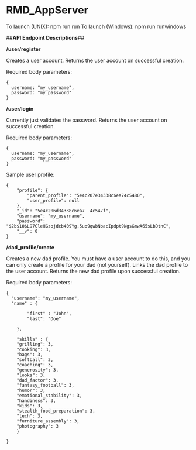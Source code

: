 # RMD_AppServer

To launch (UNIX): npm run run
To launch (Windows): npm run runwindows

##**API Endpoint Descriptions**##

**/user/register**

Creates a user account. Returns the user account on successful creation.

Required body parameters:
```
{
  username: "my_username",
  password: "my_password"
}
```

**/user/login**

Currently just validates the password. Returns the user account on successful creation.

Required body parameters:
```
{
  username: "my_username",
  password: "my_password"
}
```

Sample user profile:
```
{
    "profile": {
        "parent_profile": "5e4c207e34338c6ea74c5480",
        "user_profile": null
    },
    "_id": "5e4c206d34338c6ea7  4c547f",
    "username": "my_username",
    "password": "$2b$10$L97CleHGzojdcb409Yg.5uo9qwbNoacIpdpt9NgsGmwA65sLbDtnC",
    "__v": 0
}
```

**/dad_profile/create**

Creates a new dad profile. You must have a user account to do this, and you can only create a profile for your dad (not yourself). Links the dad profile to the user account.
Returns the new dad profile upon successful creation.

Required body parameters:
```
{
  "username": "my_username",
  "name" : {

		"first" : "John",
		"last": "Doe"

	},

	"skills" : {
    "grilling": 3,
    "cooking": 3,
    "bags": 3,
    "softball": 3,
    "coaching": 3,
    "generosity": 3,
    "looks": 3,
    "dad_factor": 3,
    "fantasy_football": 3,
    "humor": 3,
    "emotional_stability": 3,
    "handiness": 3,
    "kids": 3,
    "stealth_food_preparation": 3,
    "tech": 3,
    "furniture_assembly": 3,
    "photography": 3
	}

}
```
